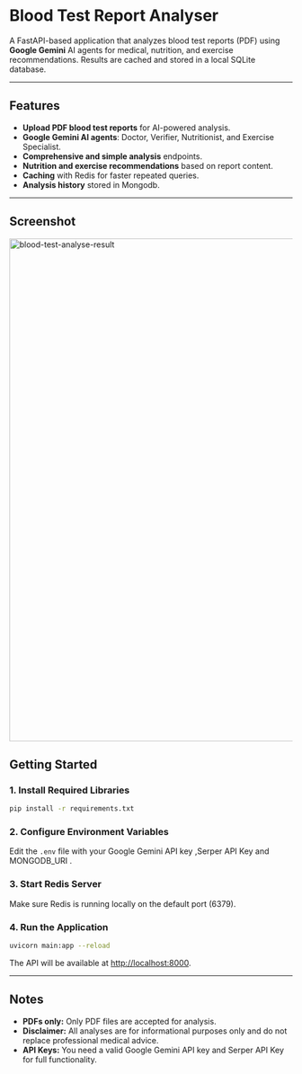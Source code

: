 # Blood Test Report Analyser

A FastAPI-based application that analyzes blood test reports (PDF) using **Google Gemini** AI agents for medical, nutrition, and exercise recommendations. Results are cached and stored in a local SQLite database.

---

## Features

- **Upload PDF blood test reports** for AI-powered analysis.
- **Google Gemini AI agents**: Doctor, Verifier, Nutritionist, and Exercise Specialist.
- **Comprehensive and simple analysis** endpoints.
- **Nutrition and exercise recommendations** based on report content.
- **Caching** with Redis for faster repeated queries.
- **Analysis history** stored in Mongodb.

---

## Screenshot
<img width="1864" height="895" alt="blood-test-analyse-result" src="https://github.com/user-attachments/assets/213602b6-4f4c-407d-83cd-f69f5425c081" />


## Getting Started

### 1. Install Required Libraries

```sh
pip install -r requirements.txt
```

### 2. Configure Environment Variables

Edit the `.env` file with your Google Gemini API key ,Serper API Key and MONGODB_URI .

### 3. Start Redis Server

Make sure Redis is running locally on the default port (6379).

### 4. Run the Application

```sh
uvicorn main:app --reload
```

The API will be available at [http://localhost:8000](http://localhost:8000).

---

## Notes

- **PDFs only:** Only PDF files are accepted for analysis.
- **Disclaimer:** All analyses are for informational purposes only and do not replace professional medical advice.
- **API Keys:** You need a valid Google Gemini API key and Serper API Key for full functionality.

